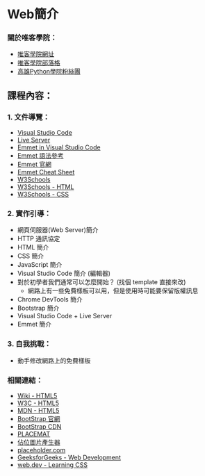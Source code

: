 # Web簡介

### 關於唯客學院：

* [唯客學院網址](https://www.victorgau.com)
* [唯客學院部落格](https://victorgau.com/blog/)
* [高雄Python學院粉絲團](https://www.facebook.com/KHPYAcademy/)

## 課程內容：

### 1. 文件導覽：

* [Visual Studio Code](https://code.visualstudio.com/)
* [Live Server](https://marketplace.visualstudio.com/items?itemName=ritwickdey.LiveServer)
* [Emmet in Visual Studio Code](https://code.visualstudio.com/docs/editor/emmet)
* [Emmet 語法參考](https://docs.emmet.io/abbreviations/syntax/)
* [Emmet 官網](https://emmet.io/)
* [Emmet Cheat Sheet](https://docs.emmet.io/cheat-sheet/)
* [W3Schools](https://www.w3schools.com/)
* [W3Schools - HTML](https://www.w3schools.com/html/)
* [W3Schools - CSS](https://www.w3schools.com/css/default.asp)

### 2. 實作引導：

* 網頁伺服器(Web Server)簡介
* HTTP 通訊協定
* HTML 簡介
* CSS 簡介
* JavaScript 簡介
* Visual Studio Code 簡介 (編輯器)
* 對於初學者我們通常可以怎麼開始？ (找個 template 直接來改)
  * 網路上有一些免費樣板可以用，但是使用時可能要保留版權訊息
* Chrome DevTools 簡介
* Bootstrap 簡介
* Visual Studio Code + Live Server
* Emmet 簡介

### 3. 自我挑戰：

* 動手修改網路上的免費樣板

### 相關連結：

* [Wiki - HTML5](https://zh.wikipedia.org/wiki/HTML5)
* [W3C - HTML5](https://dev.w3.org/html5/spec-LC/)
* [MDN - HTML5](https://developer.mozilla.org/en-US/docs/Web/Guide/HTML/HTML5)
* [BootStrap 官網](https://getbootstrap.com/)
* [BootStrap CDN](https://www.bootstrapcdn.com/)
* [PLACEMAT](https://placem.at/)
* [佔位圖片產生器](https://free.com.tw/placemat/)
* [placeholder.com](https://placeholder.com/)
* [GeeksforGeeks - Web Development](https://www.geeksforgeeks.org/web-development/)
* [web.dev - Learning CSS](https://web.dev/learn/)
